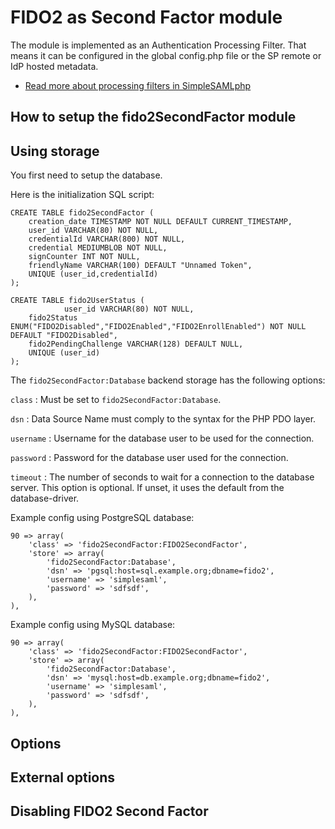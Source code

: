 FIDO2 as Second Factor module
==============

<!-- {{TOC}} -->


The module is implemented as an Authentication Processing Filter. That 
means it can be configured in the global config.php file or the SP remote or 
IdP hosted metadata.

  * [Read more about processing filters in SimpleSAMLphp](simplesamlphp-authproc)


How to setup the fido2SecondFactor module
-----------------------------------------

Using storage
-------------

You first need to setup the database. 

Here is the initialization SQL script:

	CREATE TABLE fido2SecondFactor (
		creation_date TIMESTAMP NOT NULL DEFAULT CURRENT_TIMESTAMP,
		user_id VARCHAR(80) NOT NULL,
		credentialId VARCHAR(800) NOT NULL,
		credential MEDIUMBLOB NOT NULL,
		signCounter INT NOT NULL,
		friendlyName VARCHAR(100) DEFAULT "Unnamed Token",
		UNIQUE (user_id,credentialId)
	);

	CREATE TABLE fido2UserStatus (
                user_id VARCHAR(80) NOT NULL,
		fido2Status ENUM("FIDO2Disabled","FIDO2Enabled","FIDO2EnrollEnabled") NOT NULL DEFAULT "FIDO2Disabled",
		fido2PendingChallenge VARCHAR(128) DEFAULT NULL,
		UNIQUE (user_id)
	);

The `fido2SecondFactor:Database` backend storage has the following options:

`class`
:   Must be set to `fido2SecondFactor:Database`.

`dsn`
:   Data Source Name must comply to the syntax for the PHP PDO layer.

`username`
:   Username for the database user to be used for the connection.

`password`
:   Password for the database user used for the connection.

`timeout`
:   The number of seconds to wait for a connection to the database server. This option is optional. If unset, it uses the default from the database-driver.

Example config using PostgreSQL database:

    90 => array(
        'class'	=> 'fido2SecondFactor:FIDO2SecondFactor', 
        'store'	=> array(
            'fido2SecondFactor:Database', 
            'dsn' => 'pgsql:host=sql.example.org;dbname=fido2',
            'username' => 'simplesaml',
            'password' => 'sdfsdf',
        ),
    ),

Example config using MySQL database:

    90 => array(
        'class'	=> 'fido2SecondFactor:FIDO2SecondFactor', 
        'store'	=> array(
            'fido2SecondFactor:Database', 
            'dsn' => 'mysql:host=db.example.org;dbname=fido2',
            'username' => 'simplesaml',
            'password' => 'sdfsdf',
        ),
    ),


Options
-------

External options
----------------

Disabling FIDO2 Second Factor
-----------------------------
